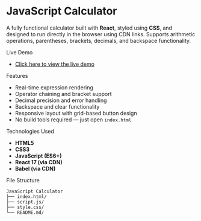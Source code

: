 # JavaScript Calculator

A fully functional calculator built with **React**, styled using **CSS**, and designed to run directly in the browser using CDN links. Supports arithmetic operations, parentheses, brackets, decimals, and backspace functionality. 


Live Demo
- [Click here to view the live demo](https://sayantan-pachal.github.io/FCC_Project/09.JavaScript%20Calculator)

Features

- Real-time expression rendering
- Operator chaining and bracket support
- Decimal precision and error handling
- Backspace and clear functionality
- Responsive layout with grid-based button design
- No build tools required — just open `index.html`

Technologies Used

- **HTML5**
- **CSS3**
- **JavaScript (ES6+)**
- **React 17 (via CDN)**
- **Babel (via CDN)**

File Structure
```
JavaScript Calculator
├── index.html/
├── script.js/
├── style.css/
└── README.md/
```